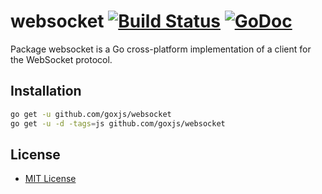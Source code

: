 # websocket [![Build Status](https://travis-ci.org/goxjs/websocket.svg?branch=master)](https://travis-ci.org/goxjs/websocket) [![GoDoc](https://godoc.org/github.com/goxjs/websocket?status.svg)](https://godoc.org/github.com/goxjs/websocket)

Package websocket is a Go cross-platform implementation of a client for the WebSocket protocol.

Installation
------------

```bash
go get -u github.com/goxjs/websocket
go get -u -d -tags=js github.com/goxjs/websocket
```

License
-------

- [MIT License](http://opensource.org/licenses/mit-license.php)
